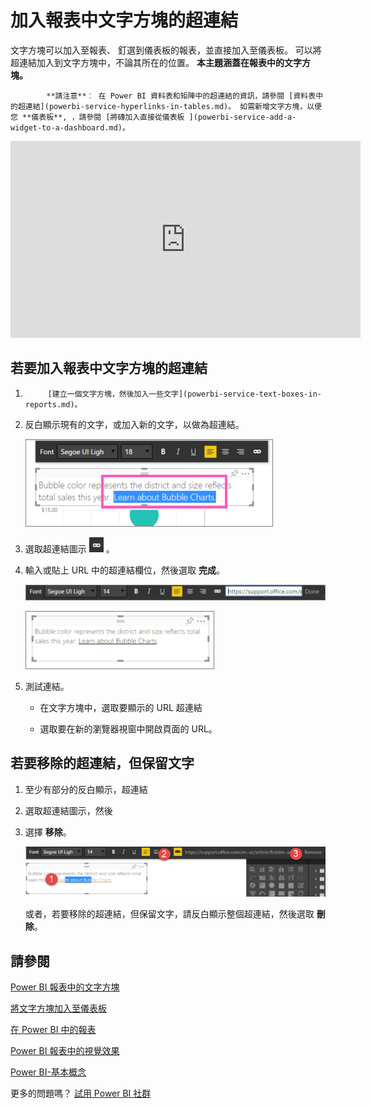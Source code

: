 <properties
   pageTitle="加入 Power BI 報表中文字方塊的超連結"
   description="加入 Power BI 中的文字方塊中的超連結"
   services="powerbi"
   documentationCenter=""
   authors="mihart"
   manager="mblythe"
   backup=""
   editor=""
   tags=""
   featuredVideoId="_3q6VEBhGew"
   qualityFocus="no"
   qualityDate=""/>

<tags
   ms.service="powerbi"
   ms.devlang="NA"
   ms.topic="article"
   ms.tgt_pltfrm="NA"
   ms.workload="powerbi"
   ms.date="10/08/2016"
   ms.author="mihart"/>

# 加入報表中文字方塊的超連結

文字方塊可以加入至報表、 釘選到儀表板的報表，並直接加入至儀表板。 可以將超連結加入到文字方塊中，不論其所在的位置。 **本主題涵蓋在報表中的文字方塊。**

>
            **請注意**︰ 在 Power BI 資料表和矩陣中的超連結的資訊，請參閱 [資料表中的超連結](powerbi-service-hyperlinks-in-tables.md)。 如需新增文字方塊，以便您 **儀表板**, ，請參閱 [將磚加入直接從儀表板 ](powerbi-service-add-a-widget-to-a-dashboard.md)。 

<iframe width="560" height="315" src="https://www.youtube.com/embed/_3q6VEBhGew?list=PL1N57mwBHtN0JFoKSR0n-tBkUJHeMP2cP" frameborder="0" allowfullscreen></iframe>


## 若要加入報表中文字方塊的超連結

1.  
            [建立一個文字方塊，然後加入一些文字](powerbi-service-text-boxes-in-reports.md)。 

2.  反白顯示現有的文字，或加入新的文字，以做為超連結。

    ![](media/powerbi-service-add-a-hyperlink-to-a-text-box/PBI_textBoxHyperlink.png)

3.  選取超連結圖示  ![](media/powerbi-service-add-a-hyperlink-to-a-text-box/PBI_hyperlink.png) 。

4.  輸入或貼上 URL 中的超連結欄位，然後選取 **完成**。

    ![](media/powerbi-service-add-a-hyperlink-to-a-text-box/PBI_addHyperlinkURL.png)

    ![](media/powerbi-service-add-a-hyperlink-to-a-text-box/PBI_AddedHyperlink.png)

5.  測試連結。  

    -  在文字方塊中，選取要顯示的 URL 超連結

    -  選取要在新的瀏覽器視窗中開啟頁面的 URL。


## 若要移除的超連結，但保留文字

1.  至少有部分的反白顯示，超連結

2.  選取超連結圖示，然後

3.  選擇 **移除**。 

    ![](media/powerbi-service-add-a-hyperlink-to-a-text-box/PBI_removeHyperlink.png)

    或者，若要移除的超連結，但保留文字，請反白顯示整個超連結，然後選取 **刪除**。


## 請參閱

[Power BI 報表中的文字方塊](powerbi-service-text-boxes-in-reports.md)

[將文字方塊加入至儀表板 ](powerbi-service-add-a-widget-to-a-dashboard.md)

[在 Power BI 中的報表](powerbi-service-reports.md)

[Power BI 報表中的視覺效果](powerbi-service-visualizations-for-reports.md)

[Power BI-基本概念](powerbi-service-basic-concepts.md)

更多的問題嗎？ [試用 Power BI 社群](http://community.powerbi.com/)
